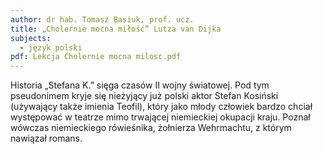 ```yaml
---
author: dr hab. Tomasz Basiuk, prof. ucz.
title: „Cholernie mocna miłość” Lutza van Dijka
subjects:
  - język polski
pdf: Lekcja Cholernie mocna milosc.pdf
---
```

Historia „Stefana K.” sięga czasów II wojny światowej. Pod tym pseudonimem kryje się nieżyjący już polski aktor Stefan Kosiński (używający także imienia Teofil), który jako młody człowiek bardzo chciał występować w teatrze mimo trwającej niemieckiej okupacji kraju. Poznał wówczas niemieckiego rówieśnika, żołnierza Wehrmachtu, z którym nawiązał romans. 